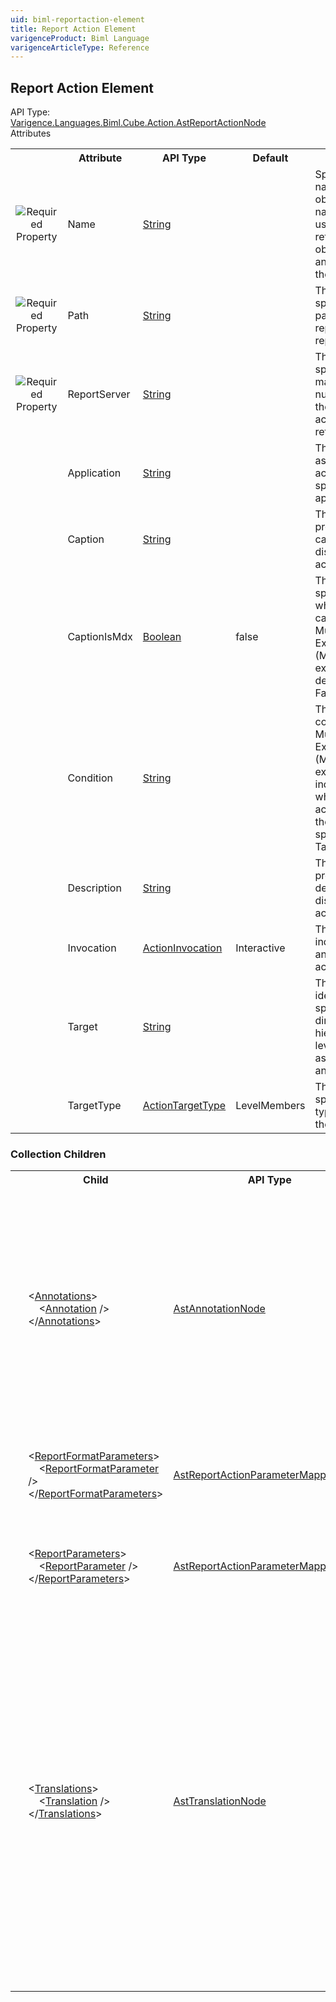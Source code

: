 ```yaml
---
uid: biml-reportaction-element
title: Report Action Element
varigenceProduct: Biml Language
varigenceArticleType: Reference
---
```

## Report Action Element<div class="AssemblyInfoGroup"><div class="CrossReferenceGroup"><div class="CrossReferenceHeader">API Type:</div><div class="CrossReferenceValue"><a href="../api-reference/Varigence.Languages.Biml.Cube.Action.AstReportActionNode.html">Varigence.Languages.Biml.Cube.Action.AstReportActionNode</a></div></div></div><div class="AttributeGroup"><div class="AttributeGroupHeader">Attributes</div><table id="AttributeList" class="AttributeList"><tbody><tr><th class="AttributeIconColumnHeader">&nbsp;</th><th class="AttributeNameColumnHeader">Attribute</th><th class="AttributeTypeColumnHeader">API Type</th><th class="AttributeDefaultColumnHeader">Default</th><th class="AttributeSummaryColumnHeader">Description</th></tr><tr class="ad0"><td align="center" class="AttributeIcon"><img title="Required Property" src="attributeRequired.png"></td><td class="AttributeName">Name</td><td class="AttributeType"><a href="https://msdn.microsoft.com/en-us/library/System.String.aspx">String</a></td><td class="AttributeDefault">&nbsp;</td><td class="AttributeSummary"><div class ="SummaryItem">Specifies the name of the object.  This name can be used to reference this object from anywhere else in the program.</div></td></tr><tr class="ad1"><td align="center" class="AttributeIcon"><img title="Required Property" src="attributeRequired.png"></td><td class="AttributeName">Path</td><td class="AttributeType"><a href="https://msdn.microsoft.com/en-us/library/System.String.aspx">String</a></td><td class="AttributeDefault">&nbsp;</td><td class="AttributeSummary"><div class ="SummaryItem">This value specifies the path to the report within the report server.</div></td></tr><tr class="ad0"><td align="center" class="AttributeIcon"><img title="Required Property" src="attributeRequired.png"></td><td class="AttributeName">ReportServer</td><td class="AttributeType"><a href="https://msdn.microsoft.com/en-us/library/System.String.aspx">String</a></td><td class="AttributeDefault">&nbsp;</td><td class="AttributeSummary"><div class ="SummaryItem">This value specifies the maximum number of rows the drillthrough action should return.</div></td></tr><tr class="ad1"><td align="center" class="AttributeIcon"><img title="" src="attribute.png"></td><td class="AttributeName">Application</td><td class="AttributeType"><a href="https://msdn.microsoft.com/en-us/library/System.String.aspx">String</a></td><td class="AttributeDefault">&nbsp;</td><td class="AttributeSummary"><div class ="SummaryItem">This value associates an action with a specific client application.</div></td></tr><tr class="ad0"><td align="center" class="AttributeIcon"><img title="" src="attribute.png"></td><td class="AttributeName">Caption</td><td class="AttributeType"><a href="https://msdn.microsoft.com/en-us/library/System.String.aspx">String</a></td><td class="AttributeDefault">&nbsp;</td><td class="AttributeSummary"><div class ="SummaryItem">This value provides a caption to be displayed for the action.</div></td></tr><tr class="ad1"><td align="center" class="AttributeIcon"><img title="" src="attribute.png"></td><td class="AttributeName">CaptionIsMdx</td><td class="AttributeType"><a href="https://msdn.microsoft.com/en-us/library/System.Boolean.aspx">Boolean</a></td><td class="AttributeDefault">false</td><td class="AttributeSummary"><div class ="SummaryItem">This value specifies whether the caption is a Multidimensional Expressions (MDX) expression. The default value is False.</div></td></tr><tr class="ad0"><td align="center" class="AttributeIcon"><img title="" src="attribute.png"></td><td class="AttributeName">Condition</td><td class="AttributeType"><a href="https://msdn.microsoft.com/en-us/library/System.String.aspx">String</a></td><td class="AttributeDefault">&nbsp;</td><td class="AttributeSummary"><div class ="SummaryItem">This value contains a Multidimensional Expressions (MDX) expression that indicates whether the action applies to the target specified in the Target property.</div></td></tr><tr class="ad1"><td align="center" class="AttributeIcon"><img title="" src="attribute.png"></td><td class="AttributeName">Description</td><td class="AttributeType"><a href="https://msdn.microsoft.com/en-us/library/System.String.aspx">String</a></td><td class="AttributeDefault">&nbsp;</td><td class="AttributeSummary"><div class ="SummaryItem">This value provides a description to be displayed for the action.</div></td></tr><tr class="ad0"><td align="center" class="AttributeIcon"><img title="" src="attribute.png"></td><td class="AttributeName">Invocation</td><td class="AttributeType"><a href="../api-reference/Varigence.Languages.Biml.Cube.Action.ActionInvocation.html">ActionInvocation</a></td><td class="AttributeDefault">Interactive</td><td class="AttributeSummary"><div class ="SummaryItem">This value indicates how and when the action is called.</div></td></tr><tr class="ad1"><td align="center" class="AttributeIcon"><img title="" src="attribute.png"></td><td class="AttributeName">Target</td><td class="AttributeType"><a href="https://msdn.microsoft.com/en-us/library/System.String.aspx">String</a></td><td class="AttributeDefault">&nbsp;</td><td class="AttributeSummary"><div class ="SummaryItem">This value identifies the specific cube, dimension, hierarchy, or level that is associated with an action.</div></td></tr><tr class="ad0"><td align="center" class="AttributeIcon"><img title="" src="attribute.png"></td><td class="AttributeName">TargetType</td><td class="AttributeType"><a href="../api-reference/Varigence.Languages.Biml.Cube.Action.ActionTargetType.html">ActionTargetType</a></td><td class="AttributeDefault">LevelMembers</td><td class="AttributeSummary"><div class ="SummaryItem">This value specifies what type of object the target is.</div></td></tr></tbody></table></div><div class="ChildGroup">### Collection Children<table id="ChildList" class="ChildList"><tbody><tr><th class="ChildIconColumnHeader">&nbsp;</th><th class="ChildNameColumnHeader">Child</th><th class="ChildTypeColumnHeader">API Type</th><th class="ChildSummaryColumnHeader">Description</th></tr><tr class="cd0"><td align="center" class="ChildIcon"><img title="" src="collectionChild.png"><div class="RequiredIcon" title="Required Child"></div><td class="ChildName"><span class="punc">&lt;</span><a href=Varigence.Languages.Biml.AstNode_Annotations.html">Annotations</a><span class="punc">&gt;</span><br />&nbsp;&nbsp;&nbsp;&nbsp;<span class="punc">&lt;</span><a href=Varigence.Languages.Biml.AstAnnotationNode.html">Annotation</a> <span class="punc">/&gt;</span><br /><span class="punc">&lt;/</span><a href=Varigence.Languages.Biml.AstNode_Annotations.html">Annotations</a><span class="punc">&gt;</span></td><td class="ChildType"><a href="../api-reference/Varigence.Languages.Biml.AstAnnotationNode.html">AstAnnotationNode</a></td><td class="ChildSummary"><div class ="SummaryItem">This is a collection of annotation items that can be used to specify documentation, tags, or other information.  Annotations are particularly useful for storing information about nodes that can be used by BimlScript code.</div></td></tr><tr class="cd1"><td align="center" class="ChildIcon"><img title="" src="collectionChild.png"><div class="RequiredIcon" title="Required Child"></div><td class="ChildName"><span class="punc">&lt;</span><a href=Varigence.Languages.Biml.Cube.Action.AstReportActionNode_ReportFormatParameters.html">ReportFormatParameters</a><span class="punc">&gt;</span><br />&nbsp;&nbsp;&nbsp;&nbsp;<span class="punc">&lt;</span><a href=Varigence.Languages.Biml.Cube.Action.AstReportActionParameterMappingNode.html">ReportFormatParameter</a> <span class="punc">/&gt;</span><br /><span class="punc">&lt;/</span><a href=Varigence.Languages.Biml.Cube.Action.AstReportActionNode_ReportFormatParameters.html">ReportFormatParameters</a><span class="punc">&gt;</span></td><td class="ChildType"><a href="../api-reference/Varigence.Languages.Biml.Cube.Action.AstReportActionParameterMappingNode.html">AstReportActionParameterMappingNode</a></td><td class="ChildSummary"><div class ="SummaryItem">This is a collection of report format parameter definitions for the Report Action.</div></td></tr><tr class="cd0"><td align="center" class="ChildIcon"><img title="" src="collectionChild.png"><div class="RequiredIcon" title="Required Child"></div><td class="ChildName"><span class="punc">&lt;</span><a href=Varigence.Languages.Biml.Cube.Action.AstReportActionNode_ReportParameters.html">ReportParameters</a><span class="punc">&gt;</span><br />&nbsp;&nbsp;&nbsp;&nbsp;<span class="punc">&lt;</span><a href=Varigence.Languages.Biml.Cube.Action.AstReportActionParameterMappingNode.html">ReportParameter</a> <span class="punc">/&gt;</span><br /><span class="punc">&lt;/</span><a href=Varigence.Languages.Biml.Cube.Action.AstReportActionNode_ReportParameters.html">ReportParameters</a><span class="punc">&gt;</span></td><td class="ChildType"><a href="../api-reference/Varigence.Languages.Biml.Cube.Action.AstReportActionParameterMappingNode.html">AstReportActionParameterMappingNode</a></td><td class="ChildSummary"><div class ="SummaryItem">This is a collection of report parameter definitions for the Report Action.</div></td></tr><tr class="cd1"><td align="center" class="ChildIcon"><img title="" src="collectionChild.png"><div class="RequiredIcon" title="Required Child"></div><td class="ChildName"><span class="punc">&lt;</span><a href=Varigence.Languages.Biml.Cube.Action.AstActionNode_Translations.html">Translations</a><span class="punc">&gt;</span><br />&nbsp;&nbsp;&nbsp;&nbsp;<span class="punc">&lt;</span><a href=Varigence.Languages.Biml.Cube.AstTranslationNode.html">Translation</a> <span class="punc">/&gt;</span><br /><span class="punc">&lt;/</span><a href=Varigence.Languages.Biml.Cube.Action.AstActionNode_Translations.html">Translations</a><span class="punc">&gt;</span></td><td class="ChildType"><a href="../api-reference/Varigence.Languages.Biml.Cube.AstTranslationNode.html">AstTranslationNode</a></td><td class="ChildSummary"><div class ="SummaryItem">This value contains alternate language versions of measure groups, measures, cube dimension, perspectives, KPIs, actions, named sets, and calculated members associated with a dimension. These are used by client applications such as Microsoft Excel to show values for dimension metadata that are consistent with the language of the end-user.</div></td></tr></tbody></table></div>